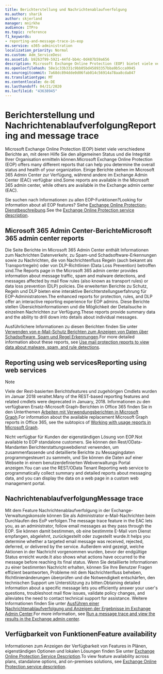 ```yaml
---
title: Berichterstellung und Nachrichtenablaufverfolgung
ms.author: sharik
author: skjerland
manager: mnirkhe
audience: ITPro
ms.topic: reference
f1_keywords:
- reporting-and-message-trace-in-eop
ms.service: o365-administration
localization_priority: Normal
ms.custom: Adm_ServiceDesc
ms.assetid: b9263f99-5921-44fd-bb4c-0d487b59a656
description: Microsoft Exchange Online Protection (EOP) bietet viele verschiedene Berichte an, mit deren Hilfe Sie den allgemeinen Status und die Integrität Ihrer Organisation ermitteln können. Einige Berichte stehen im Microsoft 365 Admin Center zur Verfügung, während andere im Exchange Admin Center (EAC) verfügbar sind.
ms.openlocfilehash: 58e1c33b331c9bb05bd45893357bba9b5cca9945
ms.sourcegitcommit: 7a68dc894dde0d06fab014c56914a78aa8cda847
ms.translationtype: MT
ms.contentlocale: de-DE
ms.lasthandoff: 04/21/2020
ms.locfileid: "43638945"
---
```

# <a name="reporting-and-message-trace"></a><span data-ttu-id="e9b5c-104">Berichterstellung und Nachrichtenablaufverfolgung</span><span class="sxs-lookup"><span data-stu-id="e9b5c-104">Reporting and message trace</span></span>

<span data-ttu-id="e9b5c-105">Microsoft Exchange Online Protection (EOP) bietet viele verschiedene Berichte an, mit deren Hilfe Sie den allgemeinen Status und die Integrität Ihrer Organisation ermitteln können.</span><span class="sxs-lookup"><span data-stu-id="e9b5c-105">Microsoft Exchange Online Protection (EOP) offers many different reports that can help you determine the overall status and health of your organization.</span></span> <span data-ttu-id="e9b5c-106">Einige Berichte stehen im Microsoft 365 Admin Center zur Verfügung, während andere im Exchange Admin Center (EAC) verfügbar sind.</span><span class="sxs-lookup"><span data-stu-id="e9b5c-106">Some reports are available in the Microsoft 365 admin center, while others are available in the Exchange admin center (EAC).</span></span>

<span data-ttu-id="e9b5c-107">Sie suchen nach Informationen zu allen EOP-Funktionen?</span><span class="sxs-lookup"><span data-stu-id="e9b5c-107">Looking for information about all EOP features?</span></span> <span data-ttu-id="e9b5c-108">Siehe [Exchange Online Protection-Dienstbeschreibung](exchange-online-protection-service-description.md).</span><span class="sxs-lookup"><span data-stu-id="e9b5c-108">See the [Exchange Online Protection service description](exchange-online-protection-service-description.md).</span></span>

## <a name="microsoft-365-admin-center-reports"></a><span data-ttu-id="e9b5c-109">Microsoft 365 Admin Center-Berichte</span><span class="sxs-lookup"><span data-stu-id="e9b5c-109">Microsoft 365 admin center reports</span></span>

<span data-ttu-id="e9b5c-110">Die Seite Berichte im Microsoft 365 Admin Center enthält Informationen zum Nachrichten Datenverkehr, zu Spam-und Schadsoftware-Erkennungen sowie zu Nachrichten, die von Nachrichtenfluss Regeln (auch bekannt als Transportregeln) oder von DLP-Richtlinien (Data Loss Prevention) betroffen sind.</span><span class="sxs-lookup"><span data-stu-id="e9b5c-110">The Reports page in the Microsoft 365 admin center provides information about message traffic, spam and malware detections, and messages affected by mail flow rules (also known as transport rules) or data loss prevention (DLP) policies.</span></span> <span data-ttu-id="e9b5c-111">Die erweiterten Berichte zu Schutz, Regeln und DLP bieten eine interaktive Berichterstellungserfahrung für EOP-Administratoren.</span><span class="sxs-lookup"><span data-stu-id="e9b5c-111">The enhanced reports for protection, rules, and DLP offer an interactive reporting experience for EOP admins.</span></span> <span data-ttu-id="e9b5c-112">Diese Berichte stellen Übersichtsinformationen und die Möglichkeit der Detailsuche in einzelnen Nachrichten zur Verfügung.</span><span class="sxs-lookup"><span data-stu-id="e9b5c-112">These reports provide summary data and the ability to drill down into details about individual messages.</span></span>

<span data-ttu-id="e9b5c-113">Ausführlichere Informationen zu diesen Berichten finden Sie unter [Verwenden von e-Mail-Schutz Berichten zum Anzeigen von Daten über Schadsoftware, Spam und Regel Erkennungen](https://docs.microsoft.com/exchange/monitoring/use-mail-protection-reports).</span><span class="sxs-lookup"><span data-stu-id="e9b5c-113">For more detailed information about these reports, see [Use mail protection reports to view data about malware, spam, and rule detections](https://docs.microsoft.com/exchange/monitoring/use-mail-protection-reports).</span></span>

## <a name="reporting-using-web-services"></a><span data-ttu-id="e9b5c-114">Reporting using web services</span><span class="sxs-lookup"><span data-stu-id="e9b5c-114">Reporting using web services</span></span>

> [!NOTE]
> <span data-ttu-id="e9b5c-115">Viele der Rest-basierten Berichtsfeatures und zugehörigen Cmdlets wurden im Januar 2018 veraltet.</span><span class="sxs-lookup"><span data-stu-id="e9b5c-115">Many of the REST-based reporting features and related cmdlets were deprecated in January, 2018.</span></span> <span data-ttu-id="e9b5c-116">Informationen zu den verfügbaren Ersatz-Microsoft Graph-Berichten in Office 365 finden Sie in den Unterthemen [Arbeiten mit Verwendungsberichten in Microsoft Graph](https://go.microsoft.com/fwlink/p/?LinkID=865135).</span><span class="sxs-lookup"><span data-stu-id="e9b5c-116">For information about the available replacement Microsoft Graph reports in Office 365, see the subtopics of [Working with usage reports in Microsoft Graph](https://go.microsoft.com/fwlink/p/?LinkID=865135).</span></span>

<span data-ttu-id="e9b5c-117">Nicht verfügbar für Kunden der eigenständigen Lösung von EOP.</span><span class="sxs-lookup"><span data-stu-id="e9b5c-117">Not available to EOP standalone customers.</span></span> <span data-ttu-id="e9b5c-118">Sie können den Rest/OData-Mandanten Berichterstattungswebdienst verwenden, um zusammenfassende und detaillierte Berichte zu Messagingdaten programmgesteuert zu sammeln, und Sie können die Daten auf einer Webseite in einem benutzerdefinierten Webverwaltungs Portal anzeigen.</span><span class="sxs-lookup"><span data-stu-id="e9b5c-118">You can use the REST/OData Tenant Reporting web service to programmatically collect summary and detailed reports about messaging data, and you can display the data on a web page in a custom web management portal.</span></span>

## <a name="message-trace"></a><span data-ttu-id="e9b5c-119">Nachrichtenablaufverfolgung</span><span class="sxs-lookup"><span data-stu-id="e9b5c-119">Message trace</span></span>

<span data-ttu-id="e9b5c-120">Mit dem Feature Nachrichtenablaufverfolgung in der Exchange-Verwaltungskonsole können Sie als Administrator e-Mail-Nachrichten beim Durchlaufen des EoP verfolgen.</span><span class="sxs-lookup"><span data-stu-id="e9b5c-120">The message trace feature in the EAC lets you, as an administrator, follow email messages as they pass through the EOP.</span></span> <span data-ttu-id="e9b5c-121">Sie können damit bestimmen, ob eine bestimmte E-Mail vom Dienst empfangen, abgelehnt, zurückgestellt oder zugestellt wurde.</span><span class="sxs-lookup"><span data-stu-id="e9b5c-121">It helps you determine whether a targeted email message was received, rejected, deferred, or delivered by the service.</span></span> <span data-ttu-id="e9b5c-122">Außerdem wird gezeigt, welche Aktionen in der Nachricht vorgenommen wurden, bevor der endgültige Status erreicht wurde.</span><span class="sxs-lookup"><span data-stu-id="e9b5c-122">It also shows what actions have occurred to the message before reaching its final status.</span></span> <span data-ttu-id="e9b5c-123">Wenn Sie detaillierte Informationen zu einer bestimmten Nachricht erhalten, können Sie Ihre Benutzer Fragen effizient beantworten, Probleme mit dem Nachrichtenfluss beheben, Richtlinienänderungen überprüfen und die Notwendigkeit entschärfen, den technischen Support um Unterstützung zu bitten.</span><span class="sxs-lookup"><span data-stu-id="e9b5c-123">Obtaining detailed information about a specific message lets you efficiently answer your user's questions, troubleshoot mail flow issues, validate policy changes, and alleviates the need to contact technical support for assistance.</span></span> <span data-ttu-id="e9b5c-124">Weitere Informationen finden Sie unter [Ausführen einer Nachrichtenablaufverfolgung und Anzeigen der Ergebnisse im Exchange Admin Center](https://docs.microsoft.com/exchange/monitoring/trace-an-email-message/run-a-message-trace-and-view-results).</span><span class="sxs-lookup"><span data-stu-id="e9b5c-124">For more information, see [Run a message trace and view the results in the Exchange admin center](https://docs.microsoft.com/exchange/monitoring/trace-an-email-message/run-a-message-trace-and-view-results).</span></span>

## <a name="feature-availability"></a><span data-ttu-id="e9b5c-125">Verfügbarkeit von Funktionen</span><span class="sxs-lookup"><span data-stu-id="e9b5c-125">Feature availability</span></span>

<span data-ttu-id="e9b5c-126">Informationen zum Anzeigen der Verfügbarkeit von Features in Plänen, eigenständigen Optionen und lokalen Lösungen finden Sie unter [Exchange Online Protection Service Description](exchange-online-protection-service-description.md).</span><span class="sxs-lookup"><span data-stu-id="e9b5c-126">To view feature availability across plans, standalone options, and on-premises solutions, see [Exchange Online Protection service description](exchange-online-protection-service-description.md).</span></span>
